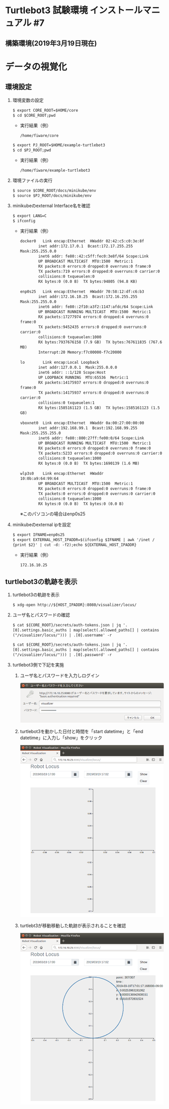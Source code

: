 ﻿# Turtlebot3 試験環境 インストールマニュアル #7


## 構築環境(2019年3月19日現在)


# データの視覚化


## 環境設定

1. 環境変数の設定

   ```
   $ export CORE_ROOT=$HOME/core
   $ cd $CORE_ROOT;pwd
   ```

    - 実行結果（例）

        ```
        /home/fiware/core
        ```

   ```
   $ export PJ_ROOT=$HOME/example-turtlebot3
   $ cd $PJ_ROOT;pwd
   ```

    - 実行結果（例）

        ```
        /home/fiware/example-turtlebot3
        ```

1. 環境ファイルの実行

    ```
    $ source $CORE_ROOT/docs/minikube/env
    $ source $PJ_ROOT/docs/minikube/env
    ```

1. minikubeのexternal Interface名を確認

    ```
    $ export LANG=C
    $ ifconfig 
    ```

    - 実行結果（例）

        ```
        docker0   Link encap:Ethernet  HWaddr 02:42:c5:c0:3e:8f  
                inet addr:172.17.0.1  Bcast:172.17.255.255  Mask:255.255.0.0
                inet6 addr: fe80::42:c5ff:fec0:3e8f/64 Scope:Link
                UP BROADCAST MULTICAST  MTU:1500  Metric:1
                RX packets:0 errors:0 dropped:0 overruns:0 frame:0
                TX packets:719 errors:0 dropped:0 overruns:0 carrier:0
                collisions:0 txqueuelen:0 
                RX bytes:0 (0.0 B)  TX bytes:94805 (94.8 KB)

        enp0s25   Link encap:Ethernet  HWaddr 70:58:12:df:c6:b3  
                inet addr:172.16.10.25  Bcast:172.16.255.255  Mask:255.255.0.0
                inet6 addr: fe80::2f10:a3f2:1147:afdc/64 Scope:Link
                UP BROADCAST RUNNING MULTICAST  MTU:1500  Metric:1
                RX packets:17277974 errors:0 dropped:4 overruns:0 frame:0
                TX packets:9452435 errors:0 dropped:0 overruns:0 carrier:0
                collisions:0 txqueuelen:1000 
                RX bytes:7937676158 (7.9 GB)  TX bytes:767611835 (767.6 MB)
                Interrupt:20 Memory:f7c00000-f7c20000 

        lo        Link encap:Local Loopback  
                inet addr:127.0.0.1  Mask:255.0.0.0
                inet6 addr: ::1/128 Scope:Host
                UP LOOPBACK RUNNING  MTU:65536  Metric:1
                RX packets:14175937 errors:0 dropped:0 overruns:0 frame:0
                TX packets:14175937 errors:0 dropped:0 overruns:0 carrier:0
                collisions:0 txqueuelen:1 
                RX bytes:1585161123 (1.5 GB)  TX bytes:1585161123 (1.5 GB)

        vboxnet0  Link encap:Ethernet  HWaddr 0a:00:27:00:00:00  
                inet addr:192.168.99.1  Bcast:192.168.99.255  Mask:255.255.255.0
                inet6 addr: fe80::800:27ff:fe00:0/64 Scope:Link
                UP BROADCAST RUNNING MULTICAST  MTU:1500  Metric:1
                RX packets:0 errors:0 dropped:0 overruns:0 frame:0
                TX packets:5233 errors:0 dropped:0 overruns:0 carrier:0
                collisions:0 txqueuelen:1000 
                RX bytes:0 (0.0 B)  TX bytes:1690139 (1.6 MB)

        wlp3s0    Link encap:Ethernet  HWaddr               10:0b:a9:64:99:64  
                UP BROADCAST MULTICAST  MTU:1500  Metric:1
                RX packets:0 errors:0 dropped:0 overruns:0 frame:0
                TX packets:0 errors:0 dropped:0 overruns:0 carrier:0
                collisions:0 txqueuelen:1000 
                RX bytes:0 (0.0 B)  TX bytes:0 (0.0 B)
        ```

        ※このパソコンの場合はenp0s25

1. minikubeのexternal ipを設定

    ```
    $ export IFNAME=enp0s25
    $ export EXTERNAL_HOST_IPADDR=$(ifconfig $IFNAME | awk '/inet / {print $2}' | cut -d: -f2);echo ${EXTERNAL_HOST_IPADDR}
    ```

    - 実行結果（例）

        ```
        172.16.10.25
        ```


## turtlebot3の軌跡を表示

1. turtlebot3の軌跡を表示

    ```
    $ xdg-open http://${HOST_IPADDR}:8080/visualizer/locus/
    ```

1. ユーザ名とパスワードの確認

    ```
    $ cat ${CORE_ROOT}/secrets/auth-tokens.json | jq '.[0].settings.basic_auths | map(select(.allowed_paths[] | contains ("/visualizer/locus/"))) | .[0].username' -r
    ```

    ```
    $ cat ${CORE_ROOT}/secrets/auth-tokens.json | jq '.[0].settings.basic_auths | map(select(.allowed_paths[] | contains ("/visualizer/locus/"))) | .[0].password' -r
    ```

1. turtlebot3側で下記を実施

    1. ユーザ名とパスワードを入力しログイン

        ![visualizer001](images/visualizer/visualizer001.png)

    1. turtlebot3を動かした日付と時間を「start datetime」と「end datetime」に入力し「show」をクリック

        ![visualizer002](images/visualizer/visualizer002.png)

    1. turtlebt3が移動移動した軌跡が表示されることを確認

        ![visualizer003](images/visualizer/visualizer003.png)
